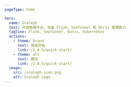 ```yaml
---
pageType: home

hero:
  name: Scaleph
  text: 开放数据平台，具备 Flink、SeaTunnel 和 Doris 管理能力
  tagline: Flink, SeaTunnel, Doris, Kubernetes
  actions:
    - theme: brand
      text: 快速开始
      link: /2.0.5/quick-start/
    - theme: alt
      text: 概览
      link: /2.0.5/quick-start/
  image:
    src: /scaleph-icon.png
    alt: Scaleph Logo
---
```

